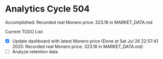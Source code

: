 # Analytics Cycle 504

Accomplished: Recorded real Monero price: 323.18 in MARKET_DATA.md

Current TODO List:

- [x] Update dashboard with latest Monero price  (Done at Sat Jul 26 22:57:41 2025: Recorded real Monero price: 323.18 in MARKET_DATA.md)
- [ ] Analyze retention data